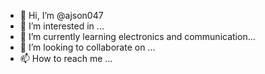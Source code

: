 - 👋 Hi, I’m @ajson047
- 👀 I’m interested in ...
- 🌱 I’m currently learning electronics and communication...
- 💞️ I’m looking to collaborate on ...
- 📫 How to reach me ...

<!---
ajson047/ajson047 is a ✨ special ✨ repository because its `README.md` (this file) appears on your GitHub profile.
You can click the Preview link to take a look at your changes.
--->
